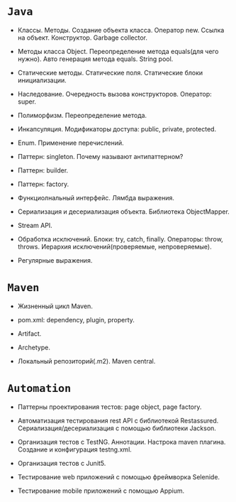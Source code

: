 # **`Java`**

* Классы. Методы. Создание объекта класса. Оператор new. Ссылка на объект. Конструктор. Garbage collector.

* Методы класса Object. Переопределение метода equals(для чего нужно). Авто генерация метода equals. String pool.

* Статические методы. Статические поля. Статические блоки инициализации.

* Наследование. Очередность вызова конструкторов. Оператор: super.

* Полиморфизм. Переопределение метода.

* Инкапсуляция. Модификаторы доступа: public, private, protected.

* Enum. Применение перечислений.

* Паттерн: singleton. Почему называют антипаттерном?

* Паттерн: builder.

* Паттерн: factory.

* Функциолнальный интерфейс. Лямбда выражения.

* Сериализация и десериализация объекта. Библиотека ObjectMapper.

* Stream API.

* Обработка исключений. Блоки: try, catch, finally. Операторы: throw, throws. Иерархия исключений(проверяемые, непроверяемые).

* Регулярные выражения.

# **`Maven`**

* Жизненный цикл Maven.

* pom.xml: dependency, plugin, property.

* Artifact.

* Archetype.

* Локальный репозиторий(.m2). Maven central.

# **`Automation`**

* Паттерны проектирования тестов: page object, page factory.

* Автоматизация тестирования rest API с библиотекой Restassured. Сериализация/десериализация с помощью библиотеки Jackson.

* Организация тестов с TestNG. Аннотации. Настрока maven плагина. Создание и конфигурация testng.xml.

* Организация тестов с Junit5.

* Тестирование web приложений с помощью фреймворка Selenide.

* Тестирование mobile приложений с помощью Appium.
